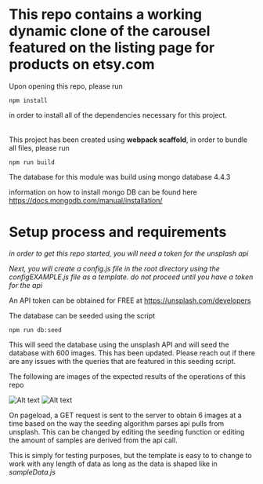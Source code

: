 # This repo contains a working dynamic clone of the carousel featured on the listing page for products on etsy.com

Upon opening this repo, please run

```
npm install
```

in order to install all of the dependencies necessary for this project.


######

This project has been created using **webpack scaffold**, in order to bundle all files, please run

```
npm run build
```

The database for this module was build using mongo database 4.4.3

information on how to install mongo DB can be found here https://docs.mongodb.com/manual/installation/

# Setup process and requirements
*in order to get this repo started, you will need a token for the unsplash api*

*Next, you will create a config.js file in the root directory using the configEXAMPLE.js file as a template. do not proceed until you have a token for the api*

An API token can be obtained for FREE at https://unsplash.com/developers

The database can be seeded using the script

```
npm run db:seed
```

This will seed the database using the unsplash API and will seed the database with 600 images. This has been updated. Please reach out if there are any issues with the queries that are featured in this seeding script.


The following are  images of the expected results of the operations of this repo

![Alt text](https://i.imgur.com/BDd7w4O.png "Main Carousel Page")
![Alt text](https://i.imgur.com/RoYj3gm.png "Expanded View")

On pageload, a GET request is sent to the server to obtain 6 images at a time based on the way the seeding algorithm parses api pulls from unsplash. This can be changed by editing the seeding function or editing the amount of samples are derived from the api call.


This is simply for testing purposes, but the template is easy to to change to work with any length of data as long as the data is shaped like in  *sampleData.js*